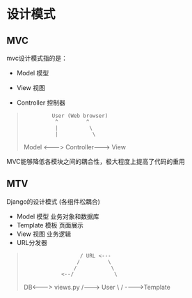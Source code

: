 # 设计模式 #

## MVC ##

mvc设计模式指的是：

+ Model 模型

+ View 视图

+ Controller 控制器



>              User (Web browser)
>               ^         ^
>               |          \
>               |           \
> Model <---> Controller---> View


MVC能够降低各模块之间的耦合性，极大程度上提高了代码的重用


## MTV ##

Django的设计模式 (各组件松耦合)


+ Model    模型 业务对象和数据库
+ Template 模板 页面展示
+ View     视图 业务逻辑
+ URL分发器


>                       / URL <---
>                      /         \
>                     /           \
>                 <--/             \
>  DB<---> views.py               /---> User
>                  \             /
>                   \---->Template
>






